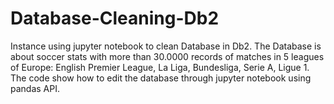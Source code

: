 # Database-Cleaning-Db2
Instance using jupyter notebook to clean Database in Db2. 
The Database is about soccer stats with more than 30.0000 records of matches in 5 leagues of Europe: English Premier League, La Liga, Bundesliga, Serie A, Ligue 1.
The code show how to edit the database through jupyter notebook using pandas API.
